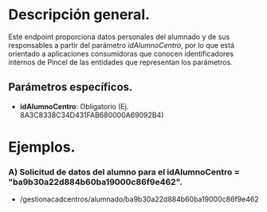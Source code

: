 # Descripción general.

Este endpoint proporciona datos personales del alumnado y de sus responsables a partir del parámetro *idAlumnoCentro*, por lo que está orientado a aplicaciones consumidoras que conocen identificadores internos de Pincel de las entidades que representan los parámetros.

## Parámetros específicos.

* **idAlumnoCentro**: Obligatorio (Ej. 8A3C8338C34D431FAB680000A69092B4)

# Ejemplos.
### A) Solicitud de datos del alumno para el idAlumnoCentro = "ba9b30a22d884b60ba19000c86f9e462".
* /gestionacadcentros/alumnado/ba9b30a22d884b60ba19000c86f9e462


